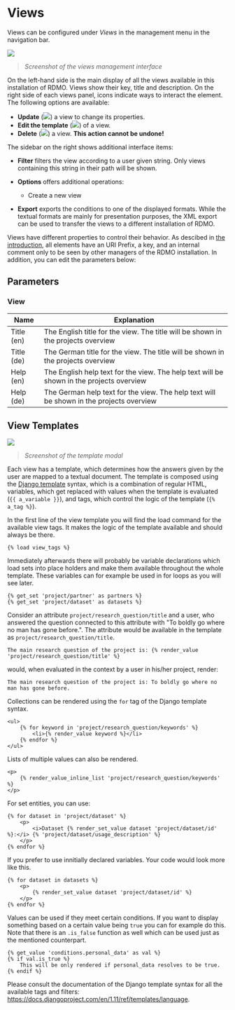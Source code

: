 # Views

Views can be configured under *Views* in the management menu in the navigation bar.

![](/_static/img/screens/views.png)
> *Screenshot of the views management interface*

On the left-hand side is the main display of all the views available in this installation of RDMO. Views show their key, title and description. On the right side of each views panel, icons indicate ways to interact the element. The following options are available:

* **Update** (![](/_static/img/icons/update.png)) a view to change its properties.
* **Edit the template** (![](/_static/img/icons/template.png)) of a view.
* **Delete** (![](/_static/img/icons/delete.png)) a view. **This action cannot be undone!**

The sidebar on the right shows additional interface items:

* **Filter** filters the view according to a user given string. Only views containing this string in their path will be shown.
* **Options** offers additional operations:

  * Create a new view

* **Export** exports the conditions to one of the displayed formats. While the textual formats are mainly for presentation purposes, the XML export can be used to transfer the views to a different installation of RDMO.

Views have different properties to control their behavior. As descibed in [the introduction](/index.html), all elements have an URI Prefix, a key, and an internal comment only to be seen by other managers of the RDMO installation. In addition, you can edit the parameters below:

## Parameters
### View

|Name|Explanation|
|-|-|
|Title (en)|The English title for the view. The title will be shown in the projects overview|
|Title (de)|The German title for the view.  The title will be shown in the projects overview|
|Help (en)|The English help text for the view. The help text will be shown in the projects overview|
|Help (de)|The German help text for the view. The help text will be shown in the projects overview|


## View Templates

![](/_static/img/screens/template.png)
> *Screenshot of the template modal*

Each view has a template, which determines how the answers given by the user are mapped to a textual document. The template is composed using the [Django template](https://docs.djangoproject.com/en/1.11/ref/templates/language/) syntax, which is a combination of regular HTML, variables, which get replaced with values when the template is evaluated (``{{ a_variable }}``), and tags, which control the logic of the template (``{% a_tag %}``).

In the first line of the view template you will find the load command for the available view tags. It makes the logic of the template available and should always be there.

```django
{% load view_tags %}
```

Immediately afterwards there will probably be variable declarations which load sets into place holders and make them available throughout the whole template. These variables can for example be used in for loops as you will see later.

```django
{% get_set 'project/partner' as partners %}
{% get_set 'project/dataset' as datasets %}
```

Consider an attribute ``project/research_question/title`` and a user, who answered the question connected to this attribute with "To boldly go where no man has gone before.". The attribute would be available in the template as ``project/research_question/title``.

```django
The main research question of the project is: {% render_value 'project/research_question/title' %}
```

would, when evaluated in the context by a user in his/her project, render:

```django
The main research question of the project is: To boldly go where no man has gone before.
```

Collections can be rendered using the ``for`` tag of the Django template syntax.

```django
<ul>
    {% for keyword in 'project/research_question/keywords' %}
        <li>{% render_value keyword %}</li>
    {% endfor %}
</ul>
```

Lists of multiple values can also be rendered.

```django
<p>
    {% render_value_inline_list 'project/research_question/keywords' %}
</p>
```

For set entities, you can use:

```django
{% for dataset in 'project/dataset' %}
    <p>
        <i>Dataset {% render_set_value dataset 'project/dataset/id' %}:</i> {% 'project/dataset/usage_description' %}
    </p>
{% endfor %}
```

If you prefer to use innitially declared variables. Your code would look more like this.

```django
{% for dataset in datasets %}
    <p>
        {% render_set_value dataset 'project/dataset/id' %}
    </p>
{% endfor %}
```

Values can be used if they meet certain conditions. If you want to display something based on a certain value being ``true`` you can for example do this. Note that there is an ``.is_false`` function as well which can be used just as the mentioned counterpart.

```django
{% get_value 'conditions.personal_data' as val %}
{% if val.is_true %}
    This will be only rendered if personal_data resolves to be true.
{% endif %}
```

Please consult the documentation of the Django template syntax for all the available tags and filters: https://docs.djangoproject.com/en/1.11/ref/templates/language.
